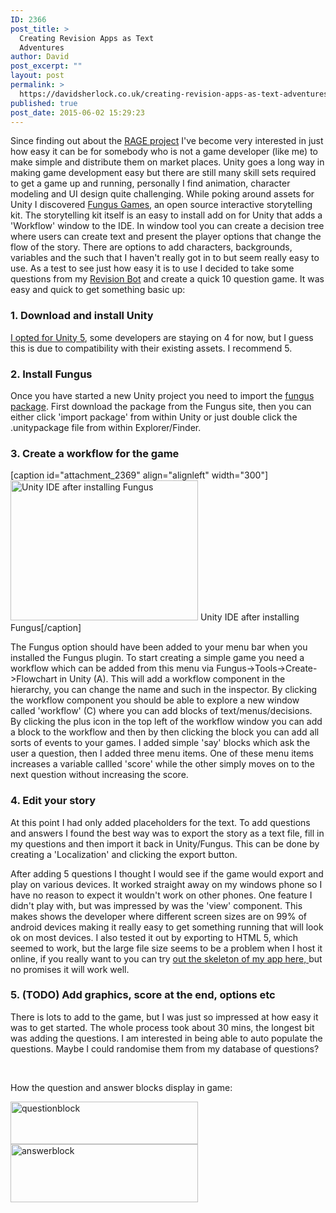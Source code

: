 ```yaml
---
ID: 2366
post_title: >
  Creating Revision Apps as Text
  Adventures
author: David
post_excerpt: ""
layout: post
permalink: >
  https://davidsherlock.co.uk/creating-revision-apps-as-text-adventures/
published: true
post_date: 2015-06-02 15:29:23
---
```

Since finding out about the <a href="http://fungusgames.com/">RAGE project</a> I've become very interested in just how easy it can be for somebody who is not a game developer (like me) to make simple and distribute them on market places. Unity goes a long way in making game development easy but there are still many skill sets required to get a game up and running, personally I find animation, character modeling and UI design quite challenging. While poking around assets for Unity I discovered <a href="http://fungusgames.com/">Fungus Games</a>, an open source interactive storytelling kit. The storytelling kit itself is an easy to install add on for Unity that adds a 'Workflow' window to the IDE. In window tool you can create a decision tree where users can create text and present the player options that change the flow of the story. There are options to add characters, backgrounds, variables and the such that I haven't really got in to but seem really easy to use. As a test to see just how easy it is to use I decided to take some questions from my <a href="http://davidsherlock.co.uk/twitter-questionrevision-bot/">Revision Bot</a> and create a quick 10 question game. It was easy and quick to get something basic up:
<h3>1. Download and install Unity</h3>
<a href="https://unity3d.com/">I opted for Unity 5</a>, some developers are staying on 4 for now, but I guess this is due to compatibility with their existing assets. I recommend 5.
<h3>2. Install Fungus</h3>
Once you have started a new Unity project you need to import the <a href="http://fungusgames.com/download/">fungus package</a>. First download the package from the Fungus site, then you can either click 'import package' from within Unity or just double click the .unitypackage file from within Explorer/Finder.
<h3>3. Create a workflow for the game</h3>
[caption id="attachment_2369" align="alignleft" width="300"]<a href="http://davidsherlock.co.uk/wp-content/uploads/2015/06/unityfungus.png"><img class="wp-image-2369 size-medium" src="http://davidsherlock.co.uk/wp-content/uploads/2015/06/unityfungus-300x224.png" alt="Unity IDE after installing Fungus" width="300" height="224" /></a> Unity IDE after installing Fungus[/caption]

The Fungus option should have been added to your menu bar when you installed the Fungus plugin. To start creating a simple game you need a workflow which can be added from this menu via Fungus-&gt;Tools-&gt;Create-&gt;Flowchart in Unity (A). This will add a workflow component in the hierarchy, you can change the name and such in the inspector. By clicking the workflow component you should be able to explore a new window called 'workflow' (C) where you can add blocks of text/menus/decisions.  By clicking the plus icon in the top left of the workflow window you can add a block to the workflow and then by then clicking the block you can add all sorts of events to your games. I added simple 'say' blocks which ask the user a question, then I added three menu items. One of these menu items increases a variable callled 'score' while the other simply moves on to the next question without increasing the score.
<h3></h3>
<h3>4. Edit your story</h3>
At this point I had only added placeholders for the text. To add questions and answers I found the best way was to export the story as a text file, fill in my questions and then import it back in Unity/Fungus. This can be done by creating a 'Localization' and clicking the export button.

After adding 5 questions I thought I would see if the game would export and play on various devices. It worked straight away on my windows phone so I have no reason to expect it wouldn't work on other phones. One feature I didn't play with, but was impressed by was the 'view' component. This makes shows the developer where different screen sizes are on 99% of android devices making it really easy to get something running that will look ok on most devices. I also tested it out by exporting to HTML 5, which seemed to work, but the large file size seems to be a problem when I host it online, if you really want to you can try <a href="http://quiz.paddytherabbit.com/html/">out the skeleton of my app here, </a>but no promises it will work well.
<h3>5. (TODO) Add graphics, score at the end, options etc</h3>
There is lots to add to the game, but I was just so impressed at how easy it was to get started. The whole process took about 30 mins, the longest bit was adding the questions. I am interested in being able to auto populate the questions. Maybe I could randomise them from my database of questions?

&nbsp;

How the question and answer blocks display in game:

<a href="http://davidsherlock.co.uk/wp-content/uploads/2015/06/questionblock.png"><img class="alignnone size-medium wp-image-2372" src="http://davidsherlock.co.uk/wp-content/uploads/2015/06/questionblock-300x68.png" alt="questionblock" width="300" height="68" /></a><a href="http://davidsherlock.co.uk/wp-content/uploads/2015/06/answerblock.png"><img class="alignnone size-medium wp-image-2371" src="http://davidsherlock.co.uk/wp-content/uploads/2015/06/answerblock-300x93.png" alt="answerblock" width="300" height="93" /></a>